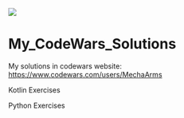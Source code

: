 ![](https://www.codewars.com/users/MechaArms/badges/micro)

# My_CodeWars_Solutions
My solutions in codewars website: https://www.codewars.com/users/MechaArms
<p>Kotlin Exercises</p>
<p>Python Exercises</p>
